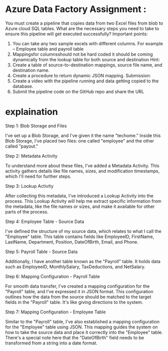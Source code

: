 
# Azure Data Factory Assignment :
 You must create a pipeline that copies data from two Excel files from blob to Azure cloud SQL
tables. What are the necessary steps you need to take to ensure this pipeline will get executed
successfully?
Important points:
1. You can take any two sample excels with different columns. For example – Employee table
and payroll table
2. Mappingsfor columnsshould not be hard coded it should be coming dynamically from the
lookup table for both source and destination
Hint:
1. Create a table of source-to-destination mappings, source file name, and destination name.
2. Create a procedure to return dynamic JSON mapping.
Submission:
1. Create a video with the pipeline running and data getting copied to the database.
2. Submit the pipeline code on the GitHub repo and share the URL



# explaination 



Step 1: Blob Storage and Files

I've set up a Blob Storage, and I've given it the name "techome."
Inside this Blob Storage, I've placed two files: one called "employee" and the other called "payout."

Step 2: Metadata Activity

To understand more about these files, I've added a Metadata Activity.
This activity gathers details like file names, sizes, and modification timestamps, which I'll need for further steps.

Step 3: Lookup Activity

After collecting this metadata, I've introduced a Lookup Activity into the process.
This Lookup Activity will help me extract specific information from the metadata, like the file names or sizes, and make it available for other parts of the process.

Step 4: Employee Table - Source Data

I've defined the structure of my source data, which relates to what I call the "Employee" table.
This table contains fields like EmployeeID, FirstName, LastName, Department, Position, DateOfBirth, Email, and Phone.

Step 5: Payroll Table - Source Data

Additionally, I have another table known as the "Payroll" table.
It holds data such as EmployeeID, MonthlySalary, TaxDeductions, and NetSalary.

Step 6: Mapping Configuration - Payroll Table

For smooth data transfer, I've created a mapping configuration for the "Payroll" table, and I've expressed it in JSON format.
This configuration outlines how the data from the source should be matched to the target fields in the "Payroll" table. It's like giving directions to the system.

Step 7: Mapping Configuration - Employee Table

Similar to the "Payroll" table, I've also established a mapping configuration for the "Employee" table using JSON.
This mapping guides the system on how to take the source data and place it correctly into the "Employee" table. There's a special note here that the "DateOfBirth" field needs to be transformed from a string into a date format.
